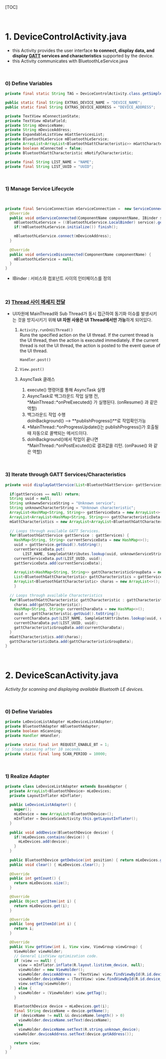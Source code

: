 [TOC]

<br>

# 1. DeviceControlActivity.java

- this Activity provides the user interface **to connect, display data, and display [GATT](https://developer.android.com/reference/android/bluetooth/BluetoothGatt.html) services and characteristics** supported by the device.
- this Activity communicates with BluetoothLeService.java

<br>

### 0) Define Variables

```java
private final static String TAG = DeviceControlActivity.class.getSimpleName();

public static final String EXTRAS_DEVICE_NAME = "DEVICE_NAME";
public static final String EXTRAS_DEVICE_ADDRESS = "DEVICE_ADDRESS";

private TextView mConnectionState;
private TextView mDataField;
private String mDeviceName;
private String mDeviceAddress;
private ExpandableListView mGattServicesList;
private BluetoothLeService mBluetoothLeService;
private ArrayList<ArrayList<BluetoothGattCharacteristic>> mGattCharacteristics = new ArrayList<ArrayList<BluetoothGattCharacteristic>>();
private boolean mConnected = false;
private BluetoothGattCharacteristic mNotifyCharacteristic;

private final String LIST_NAME = "NAME";
private final String LIST_UUID = "UUID";
```



<br>

### 1) Manage Service Lifecycle

<br>

```java
private final ServiceConnection mServiceConnection =  new ServiceConnection()  {
  @Override
  public void onServiceConnected(ComponentName componentName, IBinder service) {
    mBluetoothLeService = ((BluetoothLeService.LocalBinder) service).getService();
    if(!mBluetoothLeService.initialize()) finish();

    mBluetoothLeService.connect(mDeviceAddress);
  }
  
  @Override
  public void onServiceDisconnected(ComponentName componentName) {
    mBluetoothLeService = null;
  }
}
```

- IBinder : 서비스와 컴포넌트 사이의 인터페이스를 정의

<br>

### 2) [Thread 사이 메세지 전달](https://itmining.tistory.com/6)

- UI자원에 MainThread와 Sub Thread가 동시 접근하여 동기화 이슈를 발생시키는 것을 방지시키기 위해 **UI 자원 사용은 UI Thread에서만 가능**하게 되어있다.

  1. `Activity.runOnUiThread()`  
     Runs the specified action on the UI thread. If the current thread is the UI thread, then the action is executed immediately. If the current thread is not the UI thread, the action is posted to the event queue of the UI thread.

     `Handler.post()`

  2. `View.post()`

  3. AsyncTask 클래스

     1. execute() 명령어를 통해 AsyncTask 실행
     2. AsyncTask로 백그라운드 작업 실행 전, *MainThread::*onPreExecuted() 가 실행된다. (onResume() 과 같은 역할)
     3. 백그라운드 작업 수행  
        doInBackground() --> **publishProgress()**로 작업확인가능
     4. *MainThread::*onProgressUpdate()는 publishProgress()가 호출될때 자동으로 콜백되는 메서드이다.
     5. doInBackground()에서 작업이 끝나면 *MainThread::*onPostExcuted()로 결과값을 리턴. (onPause() 와 같은 역할)

<br>

### 3) Iterate through GATT Services/Characteristics

```java
private void displayGattService(List<BluetoothGattService> gattServices) {
  
  if(gattServices == null) return;
  String uuid = null;
  String unkownwServiceString = "Unknown service";
  String unknownCharacterString = "Unknown characteristic";
  ArrayList<HashMap<String, String>> gattServiceData = new ArrayList<>();
  ArrayList<ArrayList<HashMap<String, String>>> gattCharacteristicData = new ArrayList<>();
  mGattCharacteristics = new ArrayList<ArrayList<BluetoothGattCharacteristic>>();
  
  // Loops through available GATT Services.
  for(BluetoothGattService gattService : gattServices) {
    HashMap<String, String> currentServiceData = new HashMap<>();
    uuid = gattService.getUuid().toString();
    currentServiceData.put(
    	LIST_NAME, SampleGattAtributes.lookup(uuid, unknownServiceString));
    currentServiceData.put(LIST_UUID, uuid);
    gattServiceData.add(currentServiceData);
    
    ArrayList<HashMap<String, String>> gattCharacteristicGroupData = new ArrayList<>();
    List<BluetoothGattCharacteristic> gattCharacteristics = gattService.getCharacteristics();
    ArrayList<BluetoothGattCharacteristic> charas = new ArrayList<>();
    }
  
  // Loops through available Characteristics
  for(BluetoothGattCharacteristic gattCharacteristic : gattCharacteristics) {
    charas.add(gattCharacteristic);
    HashMap<String, String> currentCharaData = new HashMap<>();
    uuid =  gattCharacteristic.getUuid().toString();
    currentCharaData.put(LIST_NAME, SampleGattAttributes.lookup(uuid, unknownCharaString));
    currentCharaData.put(LIST_UUID, uuid);
    gattCharacteristicGroupData.add(currentCharaData);
  }
  mGattCharacteristics.add(charas);
  gattCharacteristicData.add(gattCharacteristicGroupData);
}
```



<br>

# 2. DeviceScanActivity.java

*Activity for scanning and displaying available Bluetooth LE devices.*

<br>

### 0) Define Variables

```java
private LeDeviceListAdapter mLeDeviceListAdapter;
private BluetoothAdapter mBluetoothAdapter;
private boolean mScanning;
private Handler mHandler;

private static final int REQUEST_ENABLE_BT = 1;
// Stops scanning after 10 seconds.
private static final long SCAN_PERIOD = 10000;
```

<br>

### 1) Realize Adapter

```java
private class LeDeviceListAdapter extends BaseAdapter {
  private ArrayList<BluetoothDevice> mLeDevices;
  private LayoutInflater mInflater;
  
  public LeDeviceListAdapter() {
    super();
    mLeDevice = new ArrayList<BluetoothDevice>();
    mInflater = DeviceScanActivity.this.getLayoutInflater();
  }
  
  public void addDevice(BluetoothDevice device) {
    if(!mLeDevices.contains(device)) {
      mLeDevices.add(device);
    }
  }
  
  public BluetoothDevice getDebvice(int position) { return mLeDevices.get(position); }
  public void clear() { mLeDevices.clear(); }
  
  @Override
  public int getCount() {
    return mLeDevices.size();
  }

  @Override
  public Object getItem(int i) {
    return mLeDevices.get(i);
  }

  @Override
  public long getItemId(int i) {
    return i;
  }

  @Override
  public View getView(int i, View view, ViewGroup viewGroup) {
    ViewHolder viewHolder;
    // General ListView optimization code.
    if (view == null) {
      view = mInflator.inflate(R.layout.listitem_device, null);
      viewHolder = new ViewHolder();
      viewHolder.deviceAddress = (TextView) view.findViewById(R.id.device_address);
      viewHolder.deviceName = (TextView) view.findViewById(R.id.device_name);
      view.setTag(viewHolder);
    } else {
      viewHolder = (ViewHolder) view.getTag();
    }

    BluetoothDevice device = mLeDevices.get(i);
    final String deviceName = device.getName();
    if (deviceName != null && deviceName.length() > 0)
      viewHolder.deviceName.setText(deviceName);
    else
      viewHolder.deviceName.setText(R.string.unknown_device);
    viewHolder.deviceAddress.setText(device.getAddress());

    return view;
  }
}
```


